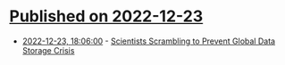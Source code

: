 # [Published on 2022-12-23](index.md)

* [2022-12-23, 18:06:00](https://soylentnews.org/article.pl?sid=22/12/22/2238209&from=rss) - [Scientists Scrambling to Prevent Global Data Storage Crisis](https://soylentnews.org/article.pl?sid=22/12/22/2238209&from=rss)
